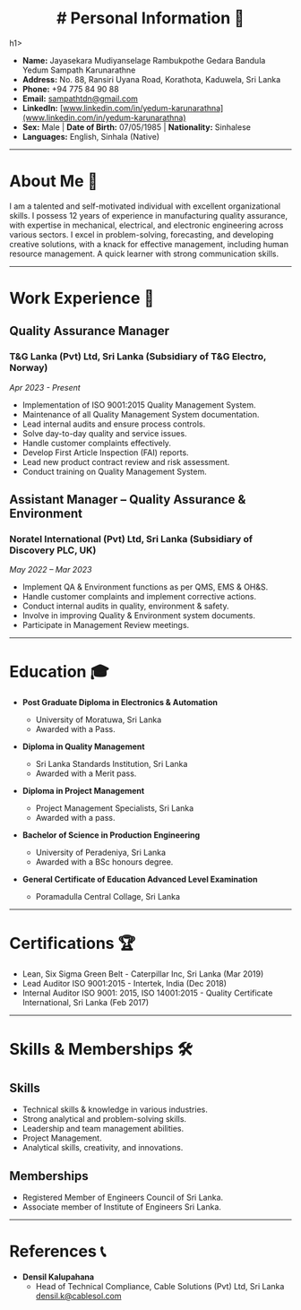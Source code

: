 <h1 align="center"># Personal Information 📝</h1>h1>

- **Name:** Jayasekara Mudiyanselage Rambukpothe Gedara Bandula Yedum Sampath Karunarathne
- **Address:** No. 88, Ransiri Uyana Road, Korathota, Kaduwela, Sri Lanka
- **Phone:** +94 775 84 90 88
- **Email:** sampathtdn@gmail.com
- **LinkedIn:** [www.linkedin.com/in/yedum-karunarathna](www.linkedin.com/in/yedum-karunarathna)
- **Sex:** Male | **Date of Birth:** 07/05/1985 | **Nationality:** Sinhalese
- **Languages:** English, Sinhala (Native)

---

# About Me 🌟

I am a talented and self-motivated individual with excellent organizational skills. I possess 12 years of experience in manufacturing quality assurance, with expertise in mechanical, electrical, and electronic engineering across various sectors. I excel in problem-solving, forecasting, and developing creative solutions, with a knack for effective management, including human resource management. A quick learner with strong communication skills.

---

# Work Experience 💼

## Quality Assurance Manager 
### T&G Lanka (Pvt) Ltd, Sri Lanka (Subsidiary of T&G Electro, Norway)
*Apr 2023 - Present*

- Implementation of ISO 9001:2015 Quality Management System.
- Maintenance of all Quality Management System documentation.
- Lead internal audits and ensure process controls.
- Solve day-to-day quality and service issues.
- Handle customer complaints effectively.
- Develop First Article Inspection (FAI) reports.
- Lead new product contract review and risk assessment.
- Conduct training on Quality Management System.

## Assistant Manager – Quality Assurance & Environment 
### Noratel International (Pvt) Ltd, Sri Lanka (Subsidiary of Discovery PLC, UK)
*May 2022 – Mar 2023*

- Implement QA & Environment functions as per QMS, EMS & OH&S.
- Handle customer complaints and implement corrective actions.
- Conduct internal audits in quality, environment & safety.
- Involve in improving Quality & Environment system documents.
- Participate in Management Review meetings.

---

# Education 🎓

- **Post Graduate Diploma in Electronics & Automation**
  - University of Moratuwa, Sri Lanka
  - Awarded with a Pass.

- **Diploma in Quality Management**
  - Sri Lanka Standards Institution, Sri Lanka
  - Awarded with a Merit pass.

- **Diploma in Project Management**
  - Project Management Specialists, Sri Lanka
  - Awarded with a pass.

- **Bachelor of Science in Production Engineering**
  - University of Peradeniya, Sri Lanka
  - Awarded with a BSc honours degree.

- **General Certificate of Education Advanced Level Examination**
  - Poramadulla Central Collage, Sri Lanka

---

# Certifications 🏆

- Lean, Six Sigma Green Belt - Caterpillar Inc, Sri Lanka (Mar 2019)
- Lead Auditor ISO 9001:2015 - Intertek, India (Dec 2018)
- Internal Auditor ISO 9001: 2015, ISO 14001:2015 - Quality Certificate International, Sri Lanka (Feb 2017)

---

# Skills & Memberships 🛠️

## Skills
- Technical skills & knowledge in various industries.
- Strong analytical and problem-solving skills.
- Leadership and team management abilities.
- Project Management.
- Analytical skills, creativity, and innovations.

## Memberships
- Registered Member of Engineers Council of Sri Lanka.
- Associate member of Institute of Engineers Sri Lanka.

---

# References 📞

- **Densil Kalupahana**
  - Head of Technical Compliance, Cable Solutions (Pvt) Ltd, Sri Lanka
    [densil.k@cablesol.com](mailto:densil.k@cablesol.com)

